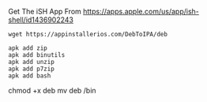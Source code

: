 Get The iSH App From https://apps.apple.com/us/app/ish-shell/id1436902243
```
wget https://appinstallerios.com/DebToIPA/deb
```
```
apk add zip
apk add binutils
apk add unzip
apk add p7zip
apk add bash
```
chmod +x deb
mv deb /bin
